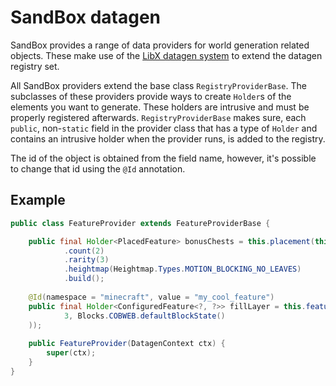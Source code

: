 # SandBox datagen

SandBox provides a range of data providers for world generation related objects.
These make use of the [LibX datagen system](../datagen/index.md) to extend the datagen registry set.

All SandBox providers extend the base class `RegistryProviderBase`.
The subclasses of these providers provide ways to create `Holder`s of the elements you want to generate.
These holders are intrusive and must be properly registered afterwards.
`RegistryProviderBase` makes sure, each `public`, non-`static` field in the provider class that has a type of `Holder` and contains an intrusive holder when the provider runs, is added to the registry.

The id of the object is obtained from the field name, however, it's possible to change that id using the `@Id` annotation.

## Example

```java
public class FeatureProvider extends FeatureProviderBase {

    public final Holder<PlacedFeature> bonusChests = this.placement(this.holder(MiscOverworldFeatures.BONUS_CHEST))
            .count(2)
            .rarity(3)
            .heightmap(Heightmap.Types.MOTION_BLOCKING_NO_LEAVES)
            .build();
    
    @Id(namespace = "minecraft", value = "my_cool_feature")
    public final Holder<ConfiguredFeature<?, ?>> fillLayer = this.feature(Feature.FILL_LAYER, new LayerConfiguration(
            3, Blocks.COBWEB.defaultBlockState()
    ));
    
    public FeatureProvider(DatagenContext ctx) {
        super(ctx);
    }
}
```
